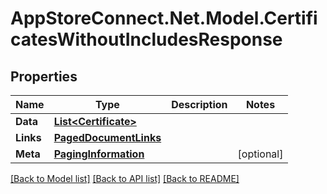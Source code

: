 # AppStoreConnect.Net.Model.CertificatesWithoutIncludesResponse

## Properties

Name | Type | Description | Notes
------------ | ------------- | ------------- | -------------
**Data** | [**List&lt;Certificate&gt;**](Certificate.md) |  | 
**Links** | [**PagedDocumentLinks**](PagedDocumentLinks.md) |  | 
**Meta** | [**PagingInformation**](PagingInformation.md) |  | [optional] 

[[Back to Model list]](../README.md#documentation-for-models) [[Back to API list]](../README.md#documentation-for-api-endpoints) [[Back to README]](../README.md)

